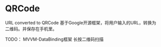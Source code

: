 # QRCode
URL converted to QRCode
基于Google开源框架，将用户输入的URL，转换为二维码。并保存在手机里。

TODO：
MVVM-DataBinding框架
长按二维码扫描
